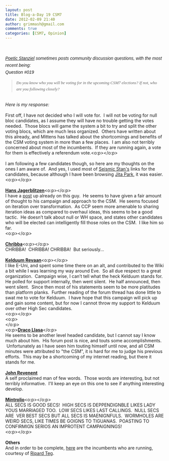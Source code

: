 ```yaml
---
layout: post
title: Blog-a-Day 19 CSM7
date: 2012-02-09 21:40
author: grimmash@gmail.com
comments: true
categories: [CSM7, Opinion]
---
```

<br /><div><span style="font-family: Arial, serif; font-size: 14px; line-height: 22px; text-align: left;"><i><a href="http://poeticstanziel.blogspot.com/" target="_blank">Poetic Stanziel</a> sometimes posts community discussion questions, with the most recent being:</i></span></div><div><i><span style="font-family: Arial, serif; font-size: 14px; line-height: 22px; text-align: left;">Question #019</span></i></div><div></div><blockquote style="font: italic normal normal 13px/normal georgia; line-height: 20px; margin-bottom: 1em; margin-left: 20px; margin-right: 20px; margin-top: 1em; text-align: left;">Do you know who you will be voting for in the upcoming CSM7 elections? If not, who are you following closely?</blockquote><br /><div><i>Here is my response:</i></div><div><br /></div><div>First off, I have not decided who I will vote for.&nbsp; I will not be voting for null bloc candidates, as I assume they will have no trouble getting the votes needed.&nbsp; Those blocs will game the system a bit to try and split the other voting blocs, which are much less organized.&nbsp; Others have written about this already, and Mittens has talked about the shortcomings and benefits of the CSM voting system in more than a few places. &nbsp;I am also not terribly concerned about most of the incumbents. &nbsp;If they are running again, a vote for them is effectively a referendum vote.<o:p></o:p></div><div><br /></div><div>I am following a few candidates though, so here are my thoughts on the ones I am aware of. &nbsp;And yes, I used most of <a href="http://freebooted.blogspot.com/2012/02/csm7-elections-call-of-wild.html" target="_blank">Seismic Stan's</a> links for the candidates, because although I have been browsing <a href="https://forums.eveonline.com/default.aspx?g=topics&amp;f=268" target="_blank">Jita Park</a>, it was easier.<o:p></o:p></div><div><br /></div><div><a href="https://forums.eveonline.com/default.aspx?g=posts&amp;t=66900&amp;find=unread" target="_blank"><b>Hans Jagerblitzen</b></a><o:p></o:p></div><div>I have a <a href="http://69.89.31.225/~grimmash/2012/02/08/csm7-hans-jagerblitzen/" target="_blank">post</a> up already on this guy.&nbsp; He seems to have given a fair amount of thought to his campaign and approach to the CSM.&nbsp; He seems focused on iteration over transformation.&nbsp; As CCP seem more amenable to sharing iteration ideas as compared to overhaul ideas, this seems to be a good tactic.&nbsp; He doesn’t talk about null or WH space, and states other candidates who will be elected can intelligently fill those roles on the CSM.&nbsp; I like him so far.</div><div><o:p></o:p></div><div><br /></div><div><a href="https://forums.eveonline.com/default.aspx?g=posts&amp;t=61958" target="_blank"><b>Chribba</b></a><o:p></o:p></div><div>CHRIBBA! &nbsp;CHRIBBA! CHRIBBA! &nbsp;But seriously...</div><div><br /></div><div><a href="https://forums.eveonline.com/default.aspx?g=posts&amp;t=67217&amp;p=4" target="_blank"><b>Kelduum Revaan</b></a><o:p></o:p></div><div>I like E-Uni, and spent some time there on an alt, and contributed to the Wiki a bit while I was learning my way around Eve.&nbsp; So all due respect to a great organization.&nbsp; Campaign wise, I can’t tell what the heck Kelduum stands for.&nbsp; He polled for support internally, then went silent.&nbsp; He half announced, then went silent.&nbsp; Since then most of his statements seem to be more platitudes than platform planks.&nbsp; Further reading of the forum thread has done little to swat me to vote for Kelduum. &nbsp;I have hope that this campaign will pick up and gain some content, but for now I cannot throw my support to Kelduum over other High Sec candidates.</div><div><o:p></o:p></div><div><o:p><br /></o:p></div><div><o:p><a href="https://forums.eveonline.com/default.aspx?g=posts&amp;t=67294&amp;find=unread" target="_blank"><b>Draco Llasa</b></a></o:p></div><div>He seems to be another level headed candidate, but I cannot say I know much about him. &nbsp;His forum post is nice, and touts some accomplishments. &nbsp;Unfortunately as I have seen him touting himself until now, and all CSM minutes were attributed to "the CSM", it is hard for me to judge his previous efforts. &nbsp;This may be a shortcoming of my internet reading, but there it stands for me.</div><div><br /></div><div><a href="https://forums.eveonline.com/default.aspx?g=posts&amp;t=65017&amp;find=unread" target="_blank"><b>John Revenent</b></a></div><div>A self proclaimed man of few words. &nbsp;Those words are interesting, but not terribly informative. &nbsp;I'll keep an eye on this one to see if anything interesting develop.</div><div><br /></div><div><a href="https://forums.eveonline.com/default.aspx?g=posts&amp;t=12443&amp;find=unread" target="_blank"><b>Mintrolio</b></a><o:p></o:p></div><div>ALL SECS IS GOOD SECS!&nbsp; HIGH SECS IS DEPPENDIGNBLE LIKES LADY YOUS MARRIAGED TOO.&nbsp; LOW SECS LIKES LAST CALLINGS.&nbsp; NULL SECS ARE &nbsp;VER BEST SECS BUT ALL SECS IS MAENIGNFULS.&nbsp; WORMHOLES ARE WEIRD SECS, LIKE TIMES BE GOIGNS TO TIGUANAS.&nbsp; POASTING TO CONFIRMIGN SERIOS AN IMPROTENT CAMPAIGNINGS!</div><div><o:p></o:p></div><div><br /></div><div><b>Others</b></div><div>And in order to be complete, <a href="http://jestertrek.blogspot.com/2012/01/csm6-incumbents.html" target="_blank">here</a> are the incumbents who are running, courtesy of <a href="http://jestertrek.blogspot.com/" target="_blank">Ripard Teg</a>.</div><div><br /></div>
